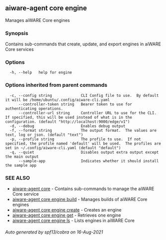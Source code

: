 ## aiware-agent core engine

Manages aiWARE Core engines

### Synopsis

Contains sub-commands that create, update, and export engines in aiWARE Core services

### Options

```
  -h, --help   help for engine
```

### Options inherited from parent commands

```
  -c, --config string             CLI Config file to use.  By default it will be /home/ubuntu/.config/aiware-cli.yaml
      --controller-token string   Bearer token to use for authenticating operations.
      --controller-url string     Controller URL to use for the CLI.  If specified, this will be used instead of what is in the configuration. (default "http://localhost:9000/edge/v1")
  -d, --debug                     Enables debug output
  -f, --format string             The output format.  The values are text, log or json. (default "text")
  -p, --profile string            The profile to use.  If not specified, the profile named 'default' will be used.  The profiles are set in ~/.config/aiware-cli.yaml (default "default")
  -q, --quiet                     Disables output extra output except the main output
      --sample-app                Indicates whether it should install the sample app
```

### SEE ALSO

* [aiware-agent core](/cli/aiware-agent_core.md)	 - Contains sub-commands to manage the aiWARE Core service
* [aiware-agent core engine build](/cli/aiware-agent_core_engine_build.md)	 - Manages builds of aiWARE Core engines
* [aiware-agent core engine create](/cli/aiware-agent_core_engine_create.md)	 - Creates an engine
* [aiware-agent core engine get](/cli/aiware-agent_core_engine_get.md)	 - Retrieves one engine
* [aiware-agent core engine ls](/cli/aiware-agent_core_engine_ls.md)	 - Lists engines in aiWARE Core

###### Auto generated by spf13/cobra on 16-Aug-2021
